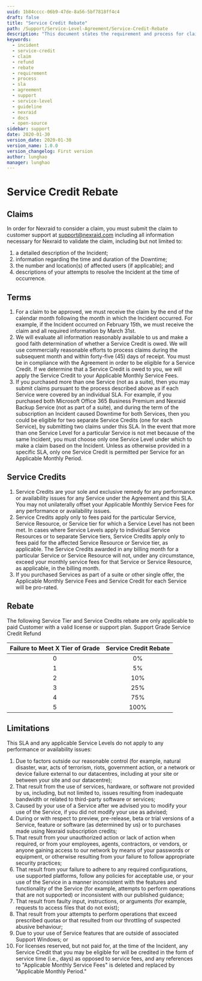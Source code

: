 ```yaml
---
uuid: 1b84cccc-06b9-47de-8a56-5bf7818ff4c4
draft: false
title: "Service Credit Rebate"
path: /Support/Service-Level-Agreement/Service-Credit-Rebate
description: "This document states the requirement and process for claiming service credit when Nexraid failed to meet the promised SLA."
keywords: 
  - incident
  - service-credit
  - claim
  - refund
  - rebate
  - requirement
  - process
  - sla
  - agreement
  - support
  - service-level
  - guideline
  - nexraid
  - docs
  - open-source
sidebar: support
date: 2020-01-30
version_date: 2020-01-30
version_name: 1.0.0
version_changelog: First version
author: lunghao
manager: lunghao
---
```


# Service Credit Rebate
## Claims
In order for Nexraid to consider a claim, you must submit the claim to customer support at support@nexraid.com including all information necessary for Nexraid to validate the claim, including but not limited to:

1. a detailed description of the Incident;
2. information regarding the time and duration of the Downtime;
3. the number and location(s) of affected users (if applicable); and
4. descriptions of your attempts to resolve the Incident at the time of occurrence.

## Terms
1. For a claim to be approved, we must receive the claim by the end of the calendar month following the month in which the Incident occurred. For example, if the Incident occurred on February 15th, we must receive the claim and all required information by March 31st.
2. We will evaluate all information reasonably available to us and make a good faith determination of whether a Service Credit is owed. We will use commercially reasonable efforts to process claims during the subsequent month and within forty-five (45) days of receipt. You must be in compliance with the Agreement in order to be eligible for a Service Credit. If we determine that a Service Credit is owed to you, we will apply the Service Credit to your Applicable Monthly Service Fees.
3. If you purchased more than one Service (not as a suite), then you may submit claims pursuant to the process described above as if each Service were covered by an individual SLA. For example, if you purchased both Microsoft Office 365 Business Premium and Nexraid Backup Service (not as part of a suite), and during the term of the subscription an Incident caused Downtime for both Services, then you could be eligible for two separate Service Credits (one for each Service), by submitting two claims under this SLA. In the event that more than one Service Level for a particular Service is not met because of the same Incident, you must choose only one Service Level under which to make a claim based on the Incident. Unless as otherwise provided in a specific SLA, only one Service Credit is permitted per Service for an Applicable Monthly Period.

## Service Credits
1. Service Credits are your sole and exclusive remedy for any performance or availability issues for any Service under the Agreement and this SLA. You may not unilaterally offset your Applicable Monthly Service Fees for any performance or availability issues.
2. Service Credits apply only to fees paid for the particular Service, Service Resource, or Service tier for which a Service Level has not been met. In cases where Service Levels apply to individual Service Resources or to separate Service tiers, Service Credits apply only to fees paid for the affected Service Resource or Service tier, as applicable. The Service Credits awarded in any billing month for a particular Service or Service Resource will not, under any circumstance, exceed your monthly service fees for that Service or Service Resource, as applicable, in the billing month.
3. If you purchased Services as part of a suite or other single offer, the Applicable Monthly Service Fees and Service Credit for each Service will be pro-rated.

## Rebate
The following Service Tier and Service Credits rebate are only applicable to paid Customer with a valid license or support plan.
Support Grade Service Credit Refund

| Failure to Meet X Tier of Grade | Service Credit Rebate |
|:-------------------------------:|:---------------------:|
| 0                               | 0%                    |
| 1                               | 5%                    |
| 2                               | 10%                   |
| 3                               | 25%                   |
| 4                               | 75%                   |
| 5                               | 100%                  |

## Limitations
This SLA and any applicable Service Levels do not apply to any performance or availability issues:
1. Due to factors outside our reasonable control (for example, natural disaster, war, acts of terrorism, riots, government action, or a network or device failure external to our datacentres, including at your site or between your site and our datacentre);
2. That result from the use of services, hardware, or software not provided by us, including, but not limited to, issues resulting from inadequate bandwidth or related to third-party software or services;
3. Caused by your use of a Service after we advised you to modify your use of the Service, if you did not modify your use as advised;
4. During or with respect to preview, pre-release, beta or trial versions of a Service, feature or software (as determined by us) or to purchases made using Nexraid subscription credits;
5. That result from your unauthorized action or lack of action when required, or from your employees, agents, contractors, or vendors, or anyone gaining access to our network by means of your passwords or equipment, or otherwise resulting from your failure to follow appropriate security practices;
6. That result from your failure to adhere to any required configurations, use supported platforms, follow any policies for acceptable use, or your use of the Service in a manner inconsistent with the features and functionality of the Service (for example, attempts to perform operations that are not supported) or inconsistent with our published guidance;
7. That result from faulty input, instructions, or arguments (for example, requests to access files that do not exist);
8. That result from your attempts to perform operations that exceed prescribed quotas or that resulted from our throttling of suspected abusive behaviour;
9. Due to your use of Service features that are outside of associated Support Windows; or
10. For licenses reserved, but not paid for, at the time of the Incident, any Service Credit that you may be eligible for will be credited in the form of service time (i.e., days) as opposed to service fees, and any references to "Applicable Monthly Service Fees" is deleted and replaced by "Applicable Monthly Period."
